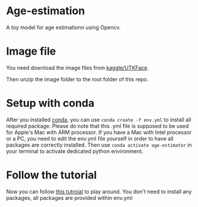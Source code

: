 # Age-estimation

A toy model for age estimationn using Opencv.

# Image file

You need download the image files from [kaggle/UTKFace](https://www.kaggle.com/datasets/jangedoo/utkface-new?resource=download).

Then unzip the image folder to the root folder of this repo.

# Setup with conda

After you installed [conda](https://www.anaconda.com/products/distribution), you can use ```conda create -f env.yml``` to install all required package. Please do note that this .yml file is supposed to be used for Apple's Mac with ARM processor. If you have a Mac with Intel processor or a PC, you need to edit the env.yml file yourself in order to have all  packages are correctly installed.
Then use ```conda activate age-estimator``` in your terminal to activate dedicated python environment.

# Follow the tutorial

Now you can follow [this tutroial](https://www.thepythoncode.com/article/predict-age-using-opencv) to play around.
You don't need to install any packages, all packages are provided within env.yml
